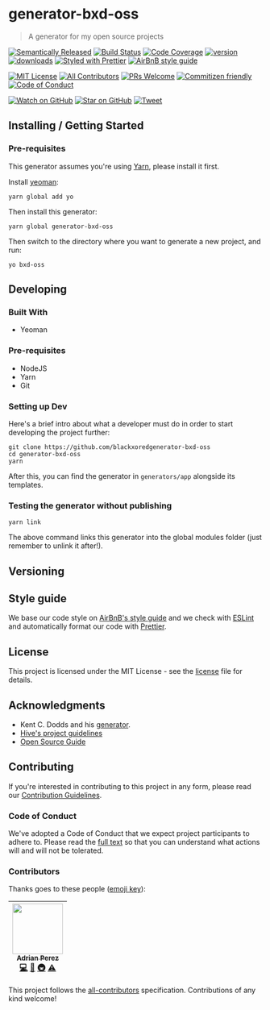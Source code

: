 # generator-bxd-oss

> A generator for my open source projects

[![Semantically Released][semantic-release-badge]][semantic-release]
[![Build Status][build-badge]][build]
[![Code Coverage][coverage-badge]][coverage]
[![version][version-badge]][package]
[![downloads][downloads-badge]][npmtrends]
[![Styled with Prettier][prettier-badge]][prettier]
[![AirBnB style guide][airbnb-style-badge]][airbnb-style]

[![MIT License][license-badge]][license]
[![All Contributors](https://img.shields.io/badge/all_contributors-1-orange.svg?style=flat-square)](#contributors)
[![PRs Welcome][prs-badge]][prs]
[![Commitizen friendly][commitizen-badge]][commitizen]
[![Code of Conduct][coc-badge]][coc]

[![Watch on GitHub][github-watch-badge]][github-watch]
[![Star on GitHub][github-star-badge]][github-star]
[![Tweet][twitter-badge]][twitter]

## Installing / Getting Started

### Pre-requisites

This generator assumes you're using [Yarn](https://yarnpkg.com), please install
it first.

Install [yeoman](http://yeoman.io):

```shell
yarn global add yo
```

Then install this generator:

```shell
yarn global generator-bxd-oss
```

Then switch to the directory where you want to generate a new project, and run:

```shell
yo bxd-oss
```

## Developing

### Built With

* Yeoman

### Pre-requisites

* NodeJS
* Yarn
* Git

### Setting up Dev

Here's a brief intro about what a developer must do in order to start developing
the project further:

```shell
git clone https://github.com/blackxoredgenerator-bxd-oss
cd generator-bxd-oss
yarn
```

After this, you can find the generator in `generators/app` alongside its
templates.

### Testing the generator without publishing

```shell
yarn link
```

The above command links this generator into the global modules folder (just
remember to unlink it after!).

## Versioning

## Style guide

We base our code style on [AirBnB's style guide][airbnb-style] and we check with
[ESLint][eslint] and automatically format our code with [Prettier][prettier].

## License

This project is licensed under the MIT License - see the [license] file for
details.

## Acknowledgments

* Kent C. Dodds and his
  [generator](https://github.com/kentcdodds/generator-kcd-oss/).
* [Hive's project guidelines](https://github.com/wearehive/project-guidelines)
* [Open Source Guide](https://opensource.guide/)

## Contributing

If you're interested in contributing to this project in any form, please read
our [Contribution Guidelines][contributing].

### Code of Conduct

We've adopted a Code of Conduct that we expect project participants to adhere
to. Please read the [full text][coc] so that you can understand what actions
will and will not be tolerated.

### Contributors

Thanks goes to these people ([emoji key][emojis]):

<!-- ALL-CONTRIBUTORS-LIST:START - Do not remove or modify this section -->
| [<img src="https://avatars3.githubusercontent.com/u/133308?v=4" width="100px;"/><br /><sub><b>Adrian Perez</b></sub>](https://adrianperez.codes)<br />[💻](https://github.com/blackxored/generator-bxd-oss/commits?author=blackxored "Code") [📖](https://github.com/blackxored/generator-bxd-oss/commits?author=blackxored "Documentation") [🚇](#infra-blackxored "Infrastructure (Hosting, Build-Tools, etc)") [⚠️](https://github.com/blackxored/generator-bxd-oss/commits?author=blackxored "Tests") |
| :---: |
<!-- ALL-CONTRIBUTORS-LIST:END -->

This project follows the [all-contributors][all-contributors] specification.
Contributions of any kind welcome!

[npm]: https://www.npmjs.com/
[node]: https://nodejs.org
[build-badge]: https://img.shields.io/travis/blackxored/generator-bxd-oss.svg?style=flat-square
[build]: https://travis-ci.org/blackxored/generator-bxd-oss
[coverage-badge]: https://img.shields.io/codecov/c/github/blackxored/generator-bxd-oss.svg?style=flat-square
[coverage]: https://codecov.io/github/blackxored/generator-bxd-oss
[version-badge]: https://img.shields.io/npm/v/generator-bxd-oss.svg?style=flat-square
[package]: https://www.npmjs.com/package/generator-bxd-oss
[downloads-badge]: https://img.shields.io/npm/dm/generator-bxd-oss.svg?style=flat-square
[npmtrends]: http://www.npmtrends.com/generator-bxd-oss
[license-badge]: https://img.shields.io/npm/l/generator-bxd-oss.svg?style=flat-square
[license]: https://github.com/blackxored/generator-bxd-oss/blob/master/LICENSE.md
[semantic-release]: https://github.com/semantic-release/semantic-release
[semantic-release-badge]: https://img.shields.io/badge/%20%20%F0%9F%93%A6%F0%9F%9A%80-semantic--release-e10079.svg?style=flat-square
[commitizen-badge]: https://img.shields.io/badge/commitizen-friendly-brightgreen.svg?style=flat-square
[commitizen]: http://commitizen.github.io/cz-cli/
[prettier-badge]: https://img.shields.io/badge/styled_with-prettier-ff69b4.svg?style=flat-square
[prettier]: https://github.com/prettier/prettier
[airbnb-style-badge]: https://img.shields.io/badge/code%20style-airbnb-green.svg?style=flat-square
[airbnb-style]: https://github.com/airbnb/javascript
[eslint]: http://eslint.org
[prs-badge]: https://img.shields.io/badge/PRs-welcome-brightgreen.svg?style=flat-square
[prs]: http://makeapullrequest.com
[donate-badge]: https://img.shields.io/badge/$-support-green.svg?style=flat-square
[contributing]: https://github.com/blackxored/generator-bxd-oss/blob/master/CONTRIBUTING.md
[coc-badge]: https://img.shields.io/badge/code%20of-conduct-ff69b4.svg?style=flat-square
[coc]: https://github.com/blackxored/generator-bxd-oss/blob/master/CODE_OF_CONDUCT.md
[github-watch-badge]: https://img.shields.io/github/watchers/blackxored/generator-bxd-oss.svg?style=social
[github-watch]: https://github.com/blackxored/generator-bxd-oss/watchers
[github-star-badge]: https://img.shields.io/github/stars/blackxored/generator-bxd-oss.svg?style=social
[github-star]: https://github.com/blackxored/generator-bxd-oss/stargazers
[twitter]: https://twitter.com/intent/tweet?text=Check%20out%20generator-bxd-oss%20by%20%40blackxored%20https%3A%2F%2Fgithub.com%2Fblackxored%2Fgenerator-bxd-oss%20%F0%9F%91%8D
[twitter-badge]: https://img.shields.io/twitter/url/https/github.com/blackxored/generator-bxd-oss.svg?style=social
[emojis]: https://github.com/kentcdodds/all-contributors#emoji-key
[all-contributors]: https://github.com/kentcdodds/all-c
[tags]: https://github.com/blackxored/generator-bxd-oss/tags
